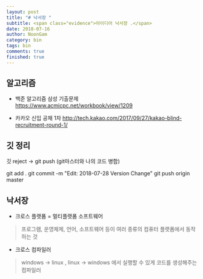 ```yaml
---
layout: post
title: "# 낙서장 "
subtitle: <span class="evidence">아이디어 낙서장 .</span>
date: 2018-07-16
author: NoonGam
category: bin
tags: bin
comments: true
finished: true
---
```


## 알고리즘


- 백준 알고리즘 삼성 기출문제  
https://www.acmicpc.net/workbook/view/1209

- 카카오 신입 공채 1차
http://tech.kakao.com/2017/09/27/kakao-blind-recruitment-round-1/





## 깃 정리

깃 reject -> git push  (git마스터와 나의 코드 병합)

git add .
git commit -m "Edit: 2018-07-28 Version Change"
git push origin master



## 낙서장

- 크로스 플랫폼 = 멀티플랫폼 소프트웨어

> 프로그램, 운영체제, 언어, 소프트웨어 등이 여러 종류의 컴퓨터 플랫폼에서 동작하는 것

- 크로스 컴파일러

> windows -> linux , linux -> windows 에서 실행할 수 있게 코드를 생성해주는 컴파일러
